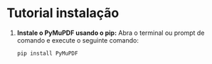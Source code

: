 # Tutorial instalação 

1. **Instale o PyMuPDF usando o pip:**
   Abra o terminal ou prompt de comando e execute o seguinte comando:

   `pip install PyMuPDF`
